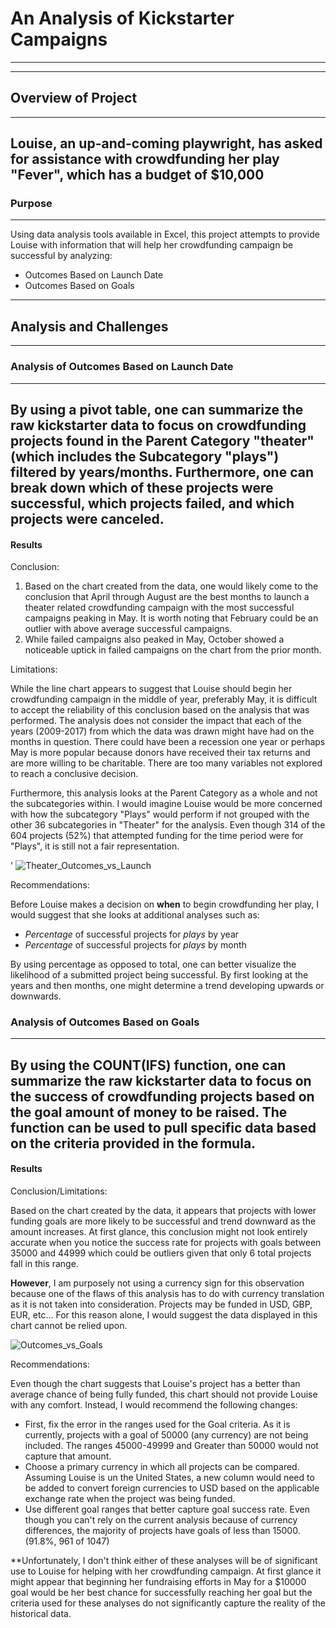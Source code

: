 # An Analysis of Kickstarter Campaigns
---
---
## Overview of Project
---
Louise, an up-and-coming playwright, has asked for assistance with crowdfunding her play "Fever", which has a budget of $10,000
---
### Purpose
---
Using data analysis tools available in Excel, this project attempts to provide Louise with information that will help her crowdfunding campaign be successful by analyzing:
- Outcomes Based on Launch Date
- Outcomes Based on Goals
---
## Analysis and Challenges
---
### Analysis of Outcomes Based on Launch Date
---
By using a pivot table, one can summarize the raw kickstarter data to focus on crowdfunding projects found in the Parent Category "theater" (which includes the Subcategory "plays") filtered by years/months. Furthermore, one can break down which of these projects were successful, which projects failed, and which projects were canceled.
---
#### Results

Conclusion:

1. Based on the chart created from the data, one would likely come to the conclusion that April through August are the best months to launch a theater related crowdfunding campaign with the most successful campaigns peaking in May. It is worth noting that February could be an outlier with above average successful campaigns.
2. While failed campaigns also peaked in May, October showed a noticeable uptick in failed campaigns on the chart from the prior month.

Limitations:

While the line chart appears to suggest that Louise should begin her crowdfunding campaign in the middle of year, preferably May, it is difficult to accept the reliability of this conclusion based on the analysis that was performed. The analysis does not consider the impact that each of the years (2009-2017) from which the data was drawn might have had on the months in question. There could have been a recession one year or perhaps May is more popular because donors have received their tax returns and are more willing to be charitable. There are too many variables not explored to reach a conclusive decision.

Furthermore, this analysis looks at the Parent Category as a whole and not the subcategories within. I would imagine Louise would be more concerned with how the subcategory "Plays" would perform if not grouped with the other 36 subcategories in "Theater" for the analysis. Even though 314 of the 604 projects (52%) that attempted funding for the time period were for "Plays", it is still not a fair representation.

'
![Theater_Outcomes_vs_Launch](https://user-images.githubusercontent.com/70344787/93725246-83dbf100-fb7b-11ea-958b-940562610412.png)

Recommendations:

Before Louise makes a decision on **when** to begin crowdfunding her play, I would suggest that she looks at additional analyses such as:

- *Percentage* of successful projects for *plays* by year
- *Percentage* of successful projects for *plays* by month

By using percentage as opposed to total, one can better visualize the likelihood of a submitted project being successful. By first looking at the years and then months, one might determine a trend developing upwards or downwards. 

### Analysis of Outcomes Based on Goals
---
By using the COUNT(IFS) function, one can summarize the raw kickstarter data to focus on the success of crowdfunding projects based on the goal amount of money to be raised. The function can be used to pull specific data based on the criteria provided in the formula.
---
#### Results

Conclusion/Limitations:

Based on the chart created by the data, it appears that projects with lower funding goals are more likely to be successful and trend downward as the amount increases. At first glance, this conclusion might not look entirely accurate when you notice the success rate for projects with goals between 35000 and 44999 which could be outliers given that only 6 total projects fall in this range. 

**However**, I am purposely not using a currency sign for this observation because one of the flaws of this analysis has to do with currency translation as it is not taken into consideration. Projects may be funded in USD, GBP, EUR, etc... For this reason alone, I would suggest the data displayed in this chart cannot be relied upon.


![Outcomes_vs_Goals](https://user-images.githubusercontent.com/70344787/93727404-fa332000-fb88-11ea-86b9-548d405a9720.png)

Recommendations:

Even though the chart suggests that Louise's project has a better than average chance of being fully funded, this chart should not provide Louise with any comfort. Instead, I would recommend the following changes:

- First, fix the error in the ranges used for the Goal criteria. As it is currently, projects with a goal of 50000 (any currency) are not being included. The ranges 45000-49999 and Greater than 50000 would not capture that amount.
- Choose a primary currency in which all projects can be compared. Assuming Louise is un the United States, a new column would need to be added to convert foreign currencies to USD based on the applicable exchange rate when the project was being funded.
- Use different goal ranges that better capture goal success rate. Even though you can't rely on the current analysis because of currency differences, the majority of projects have goals of less than 15000. (91.8%, 961 of 1047)

**Unfortunately, I don't think either of these analyses will be of significant use to Louise for helping with her crowdfunding campaign. At first glance it might appear that beginning her fundraising efforts in May for a $10000 goal would be her best chance for successfully reaching her goal but the criteria used for these analyses do not significantly capture the reality of the historical data.
